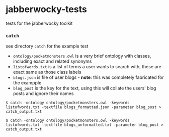 # jabberwocky-tests
tests for the jabberwocky toolkit

### `catch`
see directory `catch` for the example test
* `ontology/pocketmonsters.owl` is a very brief ontology with classes, including exact and related synonyms
* `listofwords.txt` is a list of terms a user wants to search with, these are exact same as those class labels
* `blogs.json` is file of user blogs - **note**: this was completely fabricated for the exampple
* `blog_post` is the key for the text, using this will collate the users' blog posts and ignore their names

```
$ catch -ontology ontology/pocketmonsters.owl -keywords listofwords.txt -textfile blogs_formatted.json -parameter blog_post > catch_output.txt
```

```
$ catch -ontology ontology/pocketmonsters.owl -keywords listofwords.txt -textfile blogs_unformatted.txt -parameter blog_post > catch_output.txt
```
